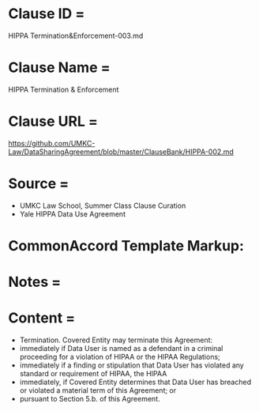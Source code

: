 # Clause ID = 
HIPPA Termination&Enforcement-003.md 

# Clause Name = 
HIPPA Termination & Enforcement 
# Clause URL = 
https://github.com/UMKC-Law/DataSharingAgreement/blob/master/ClauseBank/HIPPA-002.md
# Source = 
* UMKC Law School, Summer Class Clause Curation
* Yale HIPPA Data Use Agreement
# CommonAccord Template Markup:   

# Notes = 

# Content = 

* 	Termination. Covered Entity may terminate this Agreement:
  * immediately if Data User is named as a defendant in a criminal proceeding for a violation of HIPAA or the HIPAA Regulations;
  * immediately if a finding or stipulation that Data User has violated any standard or requirement of HIPAA, the HIPAA 
  * immediately, if Covered Entity determines that Data User has breached or violated a material term of this Agreement; or 
  *	pursuant to Section 5.b. of this Agreement. 
